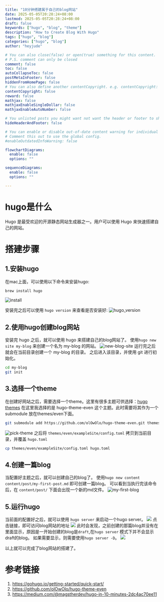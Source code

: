 ```yaml
---
title: "10分钟搭建属于自己的blog网站"
date: 2025-05-05T20:28:24+08:00
lastmod: 2025-05-05T20:28:24+08:00
draft: false
keywords: ["hugo", "blog", "theme"]
description: "How to Create Blog With Hugo"
tags: ["hugo", "blog"]
categories: ["hugo", "blog"]
author: "heyjude"

# You can also close(false) or open(true) something for this content.
# P.S. comment can only be closed
comment: false
toc: false
autoCollapseToc: false
postMetaInFooter: false
hiddenFromHomePage: false
# You can also define another contentCopyright. e.g. contentCopyright: "This is another copyright."
contentCopyright: false
reward: false
mathjax: false
mathjaxEnableSingleDollar: false
mathjaxEnableAutoNumber: false

# You unlisted posts you might want not want the header or footer to show
hideHeaderAndFooter: false

# You can enable or disable out-of-date content warning for individual post.
# Comment this out to use the global config.
#enableOutdatedInfoWarning: false

flowchartDiagrams:
  enable: false
  options: ""

sequenceDiagrams: 
  enable: false
  options: ""

---
```

# hugo是什么

Hugo 是最受欢迎的开源静态网站生成器之一。用户可以使用 Hugo 来快速搭建自己的网站。

# 搭建步骤

## 1.安装hugo
在mac上面，可以使用以下命令来安装hugo:
```bash
brew install hugo
```
![install](http://img.music-poster.art/2025/05/c9d27037a7d215ff8eaa14383cba62b6.png)

安装完之后可以使用 `hugo version` 来查看是否安装好:
![hugo_version](http://img.music-poster.art/2025/05/9368e5db6f1f18f70eba3017c7144a9b.png)

## 2.使用hugo创建blog网站
安装完 hugo 之后，就可以使用 hugo 来搭建自己的blog网站了。
使用`hugo new site my-blog` 来创建一个名为 my-blog 的网站。
![new-blog-site](http://img.music-poster.art/2025/05/c31b6d2f942a44af304823b9b2d40e76.png)
运行完之后就会在当前目录创建一个 my-blog 的目录。
之后进入该目录，并使用 git 进行初始化。
```bash
cd my-blog
git init
```

## 3.选择一个theme
在创建好网站之后，需要选择一个theme。这里有很多主题可供选择：[hugo themes](https://themes.gohugo.io/)
在这里我选择的是 hugo-theme-even 这个主题。此时需要将其作为一个 submodule 放在themes/even下面。
```bash
git submodule add https://github.com/olOwOlo/hugo-theme-even.git themes/even
```
![pick-theme](http://img.music-poster.art/2025/05/10d92ec7695324dd4db2cb0772f764f8.png)
之后将 `themes/even/exampleSite/config.toml` 拷贝到当前目录，并覆盖 `hugo.toml`
```bash
cp themes/even/exampleSite/config.toml hugo.toml
```



## 4.创建一篇blog
当配置好主题之后，就可以创建自己的blog了。
使用`hugo new content content/post/my-first-post.md` 即可创建一篇blog。
可以看到当执行完该命令后，在 `content/post/` 下面会出现一个新的md文件。
![my-first-blog](http://img.music-poster.art/2025/05/b6760e2f47eed1c8a962e475f69adc92.png)


## 5.运行hugo
当前面的配置好之后，就可以使用 `hugo server` 来启动一个hugo server。
![](http://img.music-poster.art/2025/05/69da7f70c3795f266a83207d186d0ad4.png)
点击链接，即可访问blog网站的地址
![](http://img.music-poster.art/2025/05/10ebbce59ca6637b1b44c8d884c471bd.png)
此时会发现，之前创建的那篇blog并没有在里面显示，原因是一开始创建的blog是`draft`,在`hugo server` 模式下并不会显示draft的blog。
如果需要显示，则需要使用`hugo server -D`。
![](http://img.music-poster.art/2025/05/72c092d59ad8143fa61188eac94ace32.png)

以上就可以完成了blog网站的搭建了。

# 参考链接
1. https://gohugo.io/getting-started/quick-start/
2. https://github.com/olOwOlo/hugo-theme-even
3. https://medium.com/@magstherdev/hugo-in-10-minutes-2dc4ac70ee11

